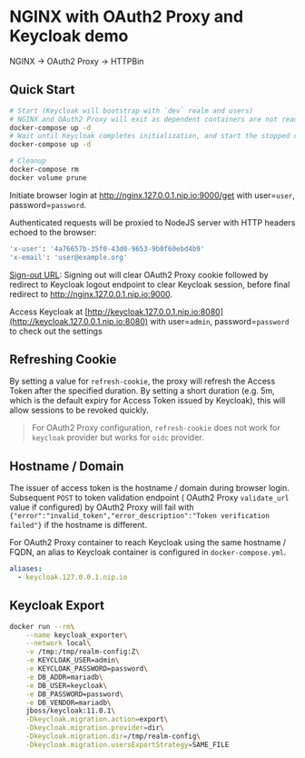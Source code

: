 # NGINX with OAuth2 Proxy and Keycloak demo

NGINX -> OAuth2 Proxy -> HTTPBin

## Quick Start

```sh
# Start (Keycloak will bootstrap with `dev` realm and users)
# NGINX and OAuth2 Proxy will exit as dependent containers are not ready (https://docs.docker.com/compose/startup-order/)
docker-compose up -d
# Wait until Keycloak completes initialization, and start the stopped containers
docker-compose up -d

# Cleanup
docker-compose rm
docker volume prune
```

Initiate browser login at http://nginx.127.0.0.1.nip.io:9000/get with user=`user`, password=`password`.

Authenticated requests will be proxied to NodeJS server with HTTP headers echoed to the browser:

```sh
'x-user': '4a76657b-35f0-43d0-9653-9b0f60ebd4b9'
'x-email': 'user@example.org'
```

[Sign-out URL](http://nginx.127.0.0.1.nip.io:9000/oauth2/sign_out?rd=http://keycloak.127.0.0.1.nip.io:8080/auth/realms/dev/protocol/openid-connect/logout?redirect_uri=http://nginx.127.0.0.1.nip.io:9000): Signing out will clear OAuth2 Proxy cookie followed by redirect to Keycloak logout endpoint to clear Keycloak session, before final redirect to http://nginx.127.0.0.1.nip.io:9000.

Access Keycloak at [http://keycloak.127.0.0.1.nip.io:8080](http://keycloak.127.0.0.1.nip.io:8080) with user=`admin`, password=`password` to check out the settings

## Refreshing Cookie

By setting a value for `refresh-cookie`, the proxy will refresh the Access Token after the specified duration. By setting a short duration (e.g. 5m, which is the default expiry for Access Token issued by Keycloak), this will allow sessions to be revoked quickly.

> For OAuth2 Proxy configuration, `refresh-cookie` does not work for `keycloak` provider but works for `oidc` provider.

## Hostname / Domain

The issuer of access token is the hostname / domain during browser login. Subsequent `POST` to token validation endpoint  ( OAuth2 Proxy `validate_url` value if configured) by OAuth2 Proxy will fail with `{"error":"invalid_token","error_description":"Token verification failed"}` if the hostname is different.

For OAuth2 Proxy container to reach Keycloak using the same hostname / FQDN, an alias to Keycloak container is configured in `docker-compose.yml`.

```yml
aliases:
  - keycloak.127.0.0.1.nip.io
```

## Keycloak Export

```sh
docker run --rm\
    --name keycloak_exporter\
    --network local\
    -v /tmp:/tmp/realm-config:Z\
    -e KEYCLOAK_USER=admin\
    -e KEYCLOAK_PASSWORD=password\
    -e DB_ADDR=mariadb\
    -e DB_USER=keycloak\
    -e DB_PASSWORD=password\
    -e DB_VENDOR=mariadb\
    jboss/keycloak:11.0.1\
    -Dkeycloak.migration.action=export\
    -Dkeycloak.migration.provider=dir\
    -Dkeycloak.migration.dir=/tmp/realm-config\
    -Dkeycloak.migration.usersExportStrategy=SAME_FILE
```
